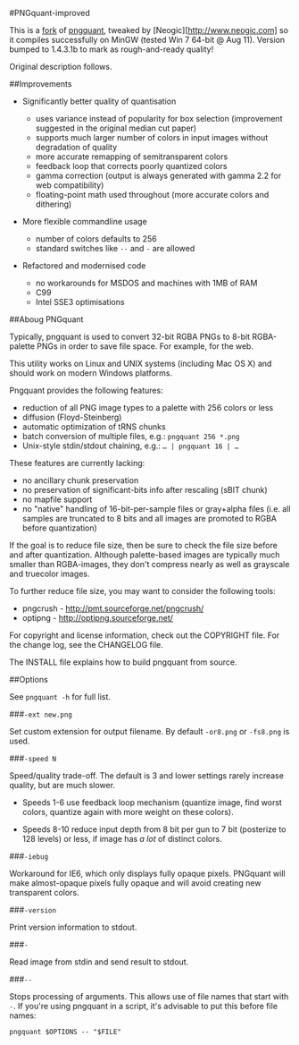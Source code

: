 #PNGquant-improved

This is a [fork](http://pornel.net/pngquant) of [pngquant](http://www.libpng.org/pub/png/apps/pngquant.html), 
tweaked by [Neogic][http://www.neogic.com] so it compiles successfully on MinGW (tested Win 7 64-bit @ Aug 11). 
Version bumped to 1.4.3.1b to mark as rough-and-ready quality! 

Original description follows.

##Improvements

* Significantly better quality of quantisation

  - uses variance instead of popularity for box selection (improvement suggested in the original median cut paper)
  - supports much larger number of colors in input images without degradation of quality
  - more accurate remapping of semitransparent colors
  - feedback loop that corrects poorly quantized colors
  - gamma correction (output is always generated with gamma 2.2 for web compatibility)
  - floating-point math used throughout (more accurate colors and dithering)

* More flexible commandline usage

  - number of colors defaults to 256
  - standard switches like `--` and `-` are allowed

* Refactored and modernised code

  - no workarounds for MSDOS and machines with 1MB of RAM
  - C99
  - Intel SSE3 optimisations

##Aboug PNGquant

Typically, pngquant is used to convert 32-bit RGBA PNGs to 8-bit RGBA-palette
PNGs in order to save file space. For example, for the web.

This utility works on Linux and UNIX systems (including Mac OS X) and should
work on modern Windows platforms.

Pngquant provides the following features:

- reduction of all PNG image types to a palette with 256 colors or less
- diffusion (Floyd-Steinberg)
- automatic optimization of tRNS chunks
- batch conversion of multiple files, e.g.: `pngquant 256 *.png`
- Unix-style stdin/stdout chaining, e.g.: `… | pngquant 16 | …`

These features are currently lacking:

- no ancillary chunk preservation
- no preservation of significant-bits info after rescaling (sBIT chunk)
- no mapfile support
- no "native" handling of 16-bit-per-sample files or gray+alpha files
  (i.e. all samples are truncated to 8 bits and all images are promoted
  to RGBA before quantization)

If the goal is to reduce file size, then be sure to check the file size before
and after quantization. Although palette-based images are typically much smaller
than RGBA-images, they don't compress nearly as well as grayscale and truecolor
images.

To further reduce file size, you may want to consider the following tools:

- pngcrush - http://pmt.sourceforge.net/pngcrush/
- optipng  - http://optipng.sourceforge.net/

For copyright and license information, check out the COPYRIGHT file. For the
change log, see the CHANGELOG file.

The INSTALL file explains how to build pngquant from source.

##Options

See `pngquant -h` for full list.

###`-ext new.png`

Set custom extension for output filename. By default `-or8.png` or `-fs8.png` is used.

###`-speed N`

Speed/quality trade-off. The default is 3 and lower settings rarely increase quality, but are much slower.

- Speeds 1-6 use feedback loop mechanism (quantize image, find worst colors, quantize again with more weight on these colors).

- Speeds 8-10 reduce input depth from 8 bit per gun to 7 bit (posterize to 128 levels) or less, if image has *a lot* of distinct colors.

###`-iebug`

Workaround for IE6, which only displays fully opaque pixels. PNGquant will make almost-opaque pixels fully opaque and will avoid creating new transparent colors.

###`-version`

Print version information to stdout.

###`-`

Read image from stdin and send result to stdout.

###`--`

Stops processing of arguments. This allows use of file names that start with `-`. If you're using pngquant in a script, it's advisable to put this before file names:

    pngquant $OPTIONS -- "$FILE"

